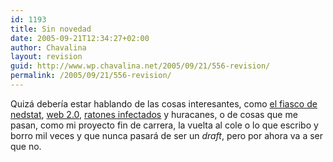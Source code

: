 ```yaml
---
id: 1193
title: Sin novedad
date: 2005-09-21T12:34:27+02:00
author: Chavalina
layout: revision
guid: http://www.wp.chavalina.net/2005/09/21/556-revision/
permalink: /2005/09/21/556-revision/
---
```

Quiz&aacute; deber&iacute;a estar hablando de las cosas interesantes, como <a href="http://technorati.com/search/webstats4u" target="_blank">el fiasco de nedstat</a>, <a href="http://nolimit-studio.com/dospuntocero/" target="_blank">web 2.0</a>, <a href="http://www.microsiervos.com/archivo/ciencia/la-plaga-anda-suelta.html" target="_blank">ratones infectados</a> y huracanes, o de cosas que me pasan, como mi proyecto fin de carrera, la vuelta al cole o lo que escribo y borro mil veces y que nunca pasar&aacute; de ser un _draft_, pero por ahora va a ser que no.